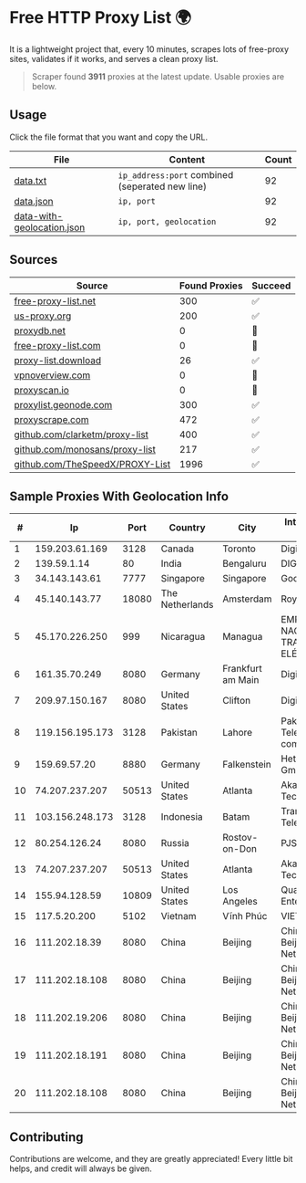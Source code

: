
# Free HTTP Proxy List 🌍

It is a lightweight project that, every 10 minutes, scrapes lots of free-proxy sites, validates if it works, and serves a clean proxy list.


> Scraper found **3911** proxies at the latest update. Usable proxies are below.

## Usage

Click the file format that you want and copy the URL.


|File|Content|Count|
|----|-------|-----|
|[data.txt](https://raw.githubusercontent.com/themiralay/Proxy-List-World/master/data.txt)|`ip_address:port` combined (seperated new line)|92|
|[data.json](https://raw.githubusercontent.com/themiralay/Proxy-List-World/master/data.json)|`ip, port`|92|
|[data-with-geolocation.json](https://raw.githubusercontent.com/themiralay/Proxy-List-World/master/data-with-geolocation.json)|`ip, port, geolocation`|92|

## Sources

|Source|Found Proxies|Succeed|
|------|-------------|-------|
|[free-proxy-list.net](https://free-proxy-list.net)|300|✅|
|[us-proxy.org](https://www.us-proxy.org)|200|✅|
|[proxydb.net](http://proxydb.net)|0|🚫|
|[free-proxy-list.com](https://free-proxy-list.com/?page=&port=&type%5B%5D=http&type%5B%5D=https&up_time=0&search=Search)|0|🚫|
|[proxy-list.download](https://www.proxy-list.download/HTTP)|26|✅|
|[vpnoverview.com](https://vpnoverview.com/privacy/anonymous-browsing/free-proxy-servers)|0|🚫|
|[proxyscan.io](https://www.proxyscan.io)|0|🚫|
|[proxylist.geonode.com](https://proxylist.geonode.com/api/proxy-list?limit=300&page=1&sort_by=lastChecked&sort_type=desc&protocols=http,https)|300|✅|
|[proxyscrape.com](https://api.proxyscrape.com/v2/?request=displayproxies&protocol=http&timeout=10000&country=all&ssl=all&anonymity=all)|472|✅|
|[github.com/clarketm/proxy-list](https://raw.githubusercontent.com/clarketm/proxy-list/master/proxy-list-raw.txt)|400|✅|
|[github.com/monosans/proxy-list](https://raw.githubusercontent.com/monosans/proxy-list/main/proxies/http.txt)|217|✅|
|[github.com/TheSpeedX/PROXY-List](https://raw.githubusercontent.com/TheSpeedX/PROXY-List/master/http.txt)|1996|✅|


## Sample Proxies With Geolocation Info

|#|Ip|Port|Country|City|Internet Service Provider|
|-|--|----|-------|----|-------------------------|
|1|159.203.61.169|3128|Canada|Toronto|DigitalOcean, LLC|
|2|139.59.1.14|80|India|Bengaluru|DIGITALOCEAN|
|3|34.143.143.61|7777|Singapore|Singapore|Google LLC|
|4|45.140.143.77|18080|The Netherlands|Amsterdam|RoyaleHosting BV|
|5|45.170.226.250|999|Nicaragua|Managua|EMPRESA NACIONAL DE TRANSMISIÓN ELÉCTRICA|
|6|161.35.70.249|8080|Germany|Frankfurt am Main|DigitalOcean, LLC|
|7|209.97.150.167|8080|United States|Clifton|DigitalOcean, LLC|
|8|119.156.195.173|3128|Pakistan|Lahore|Pakistan Telecommuication company limited|
|9|159.69.57.20|8880|Germany|Falkenstein|Hetzner Online GmbH|
|10|74.207.237.207|50513|United States|Atlanta|Akamai Technologies, Inc.|
|11|103.156.248.173|3128|Indonesia|Batam|Trans Media Telekomunikasi|
|12|80.254.126.24|8080|Russia|Rostov-on-Don|PJSC Rostelecom|
|13|74.207.237.207|50513|United States|Atlanta|Akamai Technologies, Inc.|
|14|155.94.128.59|10809|United States|Los Angeles|QuadraNet Enterprises LLC|
|15|117.5.20.200|5102|Vietnam|Vĩnh Phúc|VIETTEL|
|16|111.202.18.39|8080|China|Beijing|China Unicom Beijing Province Network|
|17|111.202.18.108|8080|China|Beijing|China Unicom Beijing Province Network|
|18|111.202.19.206|8080|China|Beijing|China Unicom Beijing Province Network|
|19|111.202.18.191|8080|China|Beijing|China Unicom Beijing Province Network|
|20|111.202.18.108|8080|China|Beijing|China Unicom Beijing Province Network|



## Contributing

Contributions are welcome, and they are greatly appreciated! Every
little bit helps, and credit will always be given.


